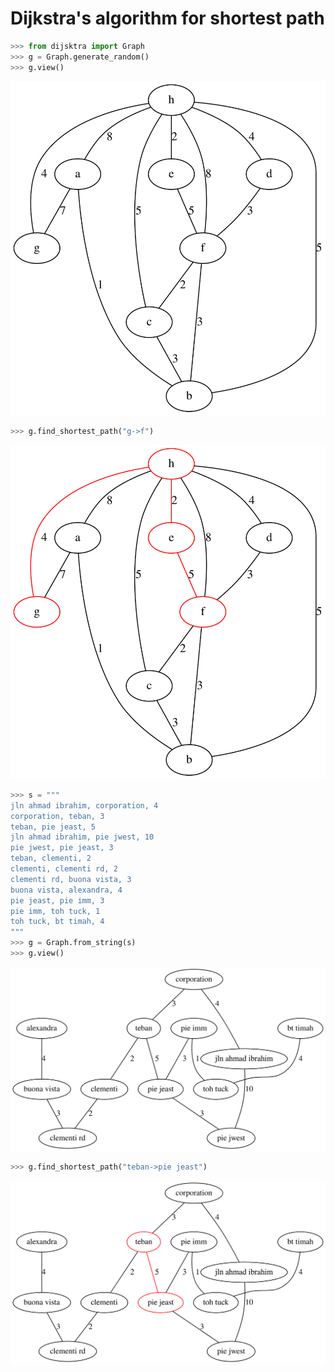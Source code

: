 # Dijkstra's algorithm for shortest path

```python
>>> from dijsktra import Graph
>>> g = Graph.generate_random()
>>> g.view()
```

![graph](svg/graph-random.svg)

```python
>>> g.find_shortest_path("g->f")
```

![graph-highlighted](svg/graph-random-highlight.svg)

```python
>>> s = """
jln ahmad ibrahim, corporation, 4
corporation, teban, 3
teban, pie jeast, 5
jln ahmad ibrahim, pie jwest, 10
pie jwest, pie jeast, 3
teban, clementi, 2
clementi, clementi rd, 2
clementi rd, buona vista, 3
buona vista, alexandra, 4
pie jeast, pie imm, 3
pie imm, toh tuck, 1
toh tuck, bt timah, 4
"""
>>> g = Graph.from_string(s)
>>> g.view()
```

![graph2](svg/graph-sg.svg)

```python
>>> g.find_shortest_path("teban->pie jeast")
```

![graph2-highlight](svg/graph-sg-highlight.svg)
